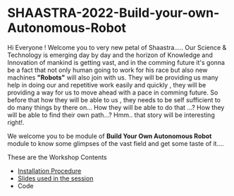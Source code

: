 # SHAASTRA-2022-Build-your-own-Autonomous-Robot


Hi Everyone !
Welcome you to very new petal of Shaastra.....
Our Science & Technology is emerging day by day and the horizon of Knowledge and Innovation of mankind is getting vast, and in the comming future it's gonna be a fact that not only human going to work for his race but also new machines **"Robots"** will also join with us. They will be providing us many help in doing our and repetitive work easily and quickly , they will be providing a way for us to move ahead with a pace in comming future. So before that how they will be able to us , they needs to be self sufficient to do many things by there on... How they will be able to do that ...? How they will be able to find their own path...? 
Hmm.. that story will be interesting right!.

We welcome you to be module of **Build Your Own Autonomous Robot** module to know some glimpses of the vast field and get some taste of it....

These are the Workshop Contents
- [Installation Procedure](https://github.com/Sreehari1709/SHAASTRA-2022-Build-your-own-Autonomous-Robot/blob/master/Installation%20of%20Softwares.md)
- [Slides used in the session]()
- Code
